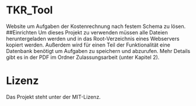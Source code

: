 # TKR_Tool
Website um Aufgaben der Kostenrechnung nach festem Schema zu lösen.
##Einrichten
Um dieses Projekt zu verwenden müssen alle Dateien heruntergeladen werden und in das Root-Verzeichnis eines Webservers kopiert werden.
Außerdem wird für einen Teil der Funktionalität eine Datenbank benötigt um Aufgaben zu speichern und abzurufen.
Mehr Details gibt es in der PDF im Ordner Zulassungsarbeit (unter Kapitel 2).

# Lizenz
Das Projekt steht unter der MIT-Lizenz.
